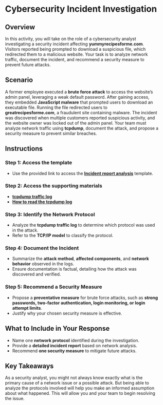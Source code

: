 # **Cybersecurity Incident Investigation**

## **Overview**

In this activity, you will take on the role of a cybersecurity analyst investigating a security incident affecting **yummyrecipesforme.com**. Visitors reported being prompted to download a suspicious file, which redirected them to a malicious website. Your task is to analyze network traffic, document the incident, and recommend a security measure to prevent future attacks.

## **Scenario**

A former employee executed a **brute force attack** to access the website’s admin panel, leveraging a weak default password. After gaining access, they embedded **JavaScript malware** that prompted users to download an executable file. Running the file redirected users to **greatrecipesforme.com**, a fraudulent site containing malware. The incident was discovered when multiple customers reported suspicious activity, and the website owner was locked out of the admin panel. Your team must analyze network traffic using **tcpdump**, document the attack, and propose a security measure to prevent similar breaches.

## **Instructions**

### Step 1: Access the template

- Use the provided link to access the **[Incident report analysis](./Incident-report-template.docx)** template.

### Step 2: Access the supporting materials

- **[tcpdump traffic log](./tcpdump-traffic-log.docx)**
- **[How to read the tcpdump log](./How-to-read-the-tcpdump-traffic-log.docx)**

### Step 3: Identify the Network Protocol

- Analyze the **tcpdump traffic log** to determine which protocol was used in the attack.
- Refer to the **TCP/IP model** to classify the protocol.

### Step 4: Document the Incident

- Summarize the **attack method**, **affected components**, and **network behavior** observed in the logs.
- Ensure documentation is factual, detailing how the attack was discovered and verified.

### Step 5: Recommend a Security Measure

- Propose a **preventative measure** for brute force attacks, such as **strong passwords, two-factor authentication, login monitoring, or login attempt limits**.
- Justify why your chosen security measure is effective.

## **What to Include in Your Response**

- Name one **network protocol** identified during the investigation.
- Provide a **detailed incident report** based on network analysis.
- Recommend **one security measure** to mitigate future attacks.

## **Key Takeaways**

As a security analyst, you might not always know exactly what is the primary cause of a network issue or a possible attack. But being able to analyze the protocols involved will help you make an informed assumption about what happened. This will allow you and your team to begin resolving the issue.

